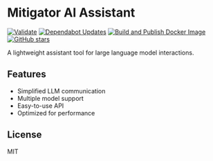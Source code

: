 # Mitigator AI Assistant

[![Validate](https://github.com/stolyarchuk/massist/actions/workflows/validate.yml/badge.svg)](https://github.com/stolyarchuk/massist/actions/workflows/validate.yml)
[![Dependabot Updates](https://github.com/stolyarchuk/massist/actions/workflows/dependabot/dependabot-updates/badge.svg)](https://github.com/stolyarchuk/massist/actions/workflows/dependabot/dependabot-updates)
[![Build and Publish Docker Image](https://github.com/stolyarchuk/massist/actions/workflows/docker_publish.yml/badge.svg)](https://github.com/stolyarchuk/massist/actions/workflows/docker_publish.yml)
[![GitHub stars](https://img.shields.io/github/stars/stolyarchuk/massist.svg)](https://github.com/stolyarchuk/massist/stargazers)

A lightweight assistant tool for large language model interactions.

## Features

- Simplified LLM communication
- Multiple model support
- Easy-to-use API
- Optimized for performance

## License

MIT
